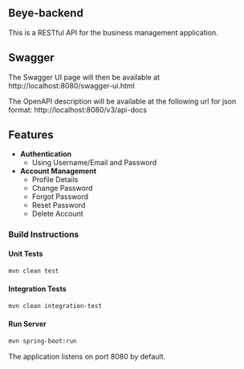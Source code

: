 ## Beye-backend
This is a RESTful API for the business management application.

## Swagger
The Swagger UI page will then be available at http://localhost:8080/swagger-ui.html 

The OpenAPI description will be available at the following url for json format: http://localhost:8080/v3/api-docs

Features
--------

- **Authentication** 
    - Using Username/Email and Password
- **Account Management** 
    - Profile Details
    - Change Password
    - Forgot Password
    - Reset Password
    - Delete Account

### Build Instructions
#### Unit Tests
```bash
mvn clean test
```

#### Integration Tests
```bash
mvn clean integration-test
```

#### Run Server
```bash
mvn spring-boot:run
```
The application listens on port 8080 by default.

